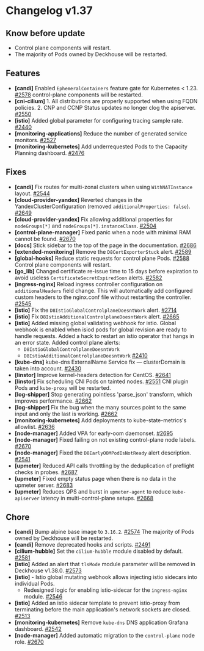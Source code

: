 # Changelog v1.37

## Know before update


 - Control plane components will restart.
 - The majority of Pods owned by Deckhouse will be restarted.

## Features


 - **[candi]** Enabled `EphemeralContainers` feature gate for Kubernetes < 1.23. [#2578](https://github.com/deckhouse/deckhouse/pull/2578)
    control-plane components will be restarted.
 - **[cni-cilium]** 1. All distributions are properly supported when using FQDN policies.
    2. CNP and CCNP Status updates no longer clog the apiserver. [#2550](https://github.com/deckhouse/deckhouse/pull/2550)
 - **[istio]** Added global parameter for configuring tracing sample rate. [#2440](https://github.com/deckhouse/deckhouse/pull/2440)
 - **[monitoring-applications]** Reduce the number of generated service monitors. [#2527](https://github.com/deckhouse/deckhouse/pull/2527)
 - **[monitoring-kubernetes]** Add underrequested Pods to the Capacity Planning dashboard. [#2476](https://github.com/deckhouse/deckhouse/pull/2476)

## Fixes


 - **[candi]** Fix routes for multi-zonal clusters when using `WithNATInstance` layout. [#2544](https://github.com/deckhouse/deckhouse/pull/2544)
 - **[cloud-provider-yandex]** Reverted changes in the YandexClusterConfiguration (removed `additionalProperties: false`). [#2649](https://github.com/deckhouse/deckhouse/pull/2649)
 - **[cloud-provider-yandex]** Fix allowing additional properties for `nodeGroups[*]` and `nodeGroups[*].instanceClass`. [#2504](https://github.com/deckhouse/deckhouse/pull/2504)
 - **[control-plane-manager]** Fixed panic when a node with minimal RAM cannot be found. [#2670](https://github.com/deckhouse/deckhouse/pull/2670)
 - **[docs]** Stick sidebar to the top of the page in the documentation. [#2686](https://github.com/deckhouse/deckhouse/pull/2686)
 - **[extended-monitoring]** Remove the `D8CertExporterStuck` alert. [#2589](https://github.com/deckhouse/deckhouse/pull/2589)
 - **[global-hooks]** Reduce static requests for control plane Pods. [#2588](https://github.com/deckhouse/deckhouse/pull/2588)
    Control plane components will restart.
 - **[go_lib]** Changed certificate re-issue time to 15 days before expiration to avoid useless `CertificateSecretExpiredSoon` alerts. [#2582](https://github.com/deckhouse/deckhouse/pull/2582)
 - **[ingress-nginx]** Reload ingress controller configuration on `additionalHeaders` field change. This will automatically add configured custom headers to the nginx.conf file without restarting the controller. [#2545](https://github.com/deckhouse/deckhouse/pull/2545)
 - **[istio]** Fix the `D8IstioGlobalControlplaneDoesntWork` alert. [#2714](https://github.com/deckhouse/deckhouse/pull/2714)
 - **[istio]** Fix `D8IstioAdditionalControlplaneDoesntWork` alert. [#2665](https://github.com/deckhouse/deckhouse/pull/2665)
 - **[istio]** Added missing global validating webhook for istio. Global webhook is enabled when isiod pods for global revision are ready to handle requests.
    Added a hack to restart an istio operator that hangs in an error state.
    Added control plane alerts: 
    - `D8IstioGlobalControlplaneDoesntWork`
    - `D8IstioAdditionalControlplaneDoesntWork` [#2410](https://github.com/deckhouse/deckhouse/pull/2410)
 - **[kube-dns]** kube-dns ExternalName Service fix — clusterDomain is taken into account. [#2430](https://github.com/deckhouse/deckhouse/pull/2430)
 - **[linstor]** Improve kernel-headers detection for СentOS. [#2641](https://github.com/deckhouse/deckhouse/pull/2641)
 - **[linstor]** Fix scheduling CNI Pods on tainted nodes. [#2551](https://github.com/deckhouse/deckhouse/pull/2551)
    CNI plugin Pods and `kube-proxy` will be restarted.
 - **[log-shipper]** Stop generating pointless 'parse_json' transform, which improves performance. [#2662](https://github.com/deckhouse/deckhouse/pull/2662)
 - **[log-shipper]** Fix the bug when the many sources point to the same input and only the last is working. [#2662](https://github.com/deckhouse/deckhouse/pull/2662)
 - **[monitoring-kubernetes]** Add deployments to kube-state-metrics's allowlist. [#2636](https://github.com/deckhouse/deckhouse/pull/2636)
 - **[node-manager]** Added VPA for early-oom daemonset. [#2695](https://github.com/deckhouse/deckhouse/pull/2695)
 - **[node-manager]** Fixed failing on not existing control-plane node labels. [#2670](https://github.com/deckhouse/deckhouse/pull/2670)
 - **[node-manager]** Fixed the `D8EarlyOOMPodIsNotReady` alert description. [#2541](https://github.com/deckhouse/deckhouse/pull/2541)
 - **[upmeter]** Reduced API calls throttling by the deduplication of preflight checks in probes. [#2687](https://github.com/deckhouse/deckhouse/pull/2687)
 - **[upmeter]** Fixed empty status page when there is no data in the upmeter server. [#2683](https://github.com/deckhouse/deckhouse/pull/2683)
 - **[upmeter]** Reduces QPS and burst in `upmeter-agent` to reduce `kube-apiserver` latency in multi-control-plane setups. [#2668](https://github.com/deckhouse/deckhouse/pull/2668)

## Chore


 - **[candi]** Bump alpine base image to `3.16.2`. [#2574](https://github.com/deckhouse/deckhouse/pull/2574)
    The majority of Pods owned by Deckhouse will be restarted.
 - **[candi]** Remove deprecated hooks and scripts. [#2491](https://github.com/deckhouse/deckhouse/pull/2491)
 - **[cilium-hubble]** Set the `cilium-hubble` module disabled by default. [#2581](https://github.com/deckhouse/deckhouse/pull/2581)
 - **[istio]** Added an alert that `tlsMode` module parameter will be removed in Deckhouse v1.38.0. [#2573](https://github.com/deckhouse/deckhouse/pull/2573)
 - **[istio]** - Istio global mutating webhook allows injecting istio sidecars into individual Pods. 
    - Redesigned logic for enabling istio-sidecar for the `ingress-nginx` module. [#2546](https://github.com/deckhouse/deckhouse/pull/2546)
 - **[istio]** Added an istio sidecar template to prevent istio-proxy from terminating before the main application's network sockets are closed. [#2513](https://github.com/deckhouse/deckhouse/pull/2513)
 - **[monitoring-kubernetes]** Remove `kube-dns` DNS application Grafana dashboard. [#2542](https://github.com/deckhouse/deckhouse/pull/2542)
 - **[node-manager]** Added automatic migration to the `control-plane` node role. [#2670](https://github.com/deckhouse/deckhouse/pull/2670)

